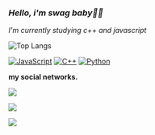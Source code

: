 ### *Hello, i'm swag baby🐽💎*
*I'm currently studying  c++ and javascript*

![Top Langs](https://github-readme-stats.vercel.app/api/top-langs/?username=Swag666baby&layout=compact&theme=radical)

<p align="">

[![JavaScript](https://img.shields.io/badge/javascript-black?style=for-the-badge&logo=javascript)](https://github.com/Swag666baby)
[![C++](https://img.shields.io/badge/c++-black?style=for-the-badge&logo=cplusplus)](https://github.com/Swag666baby)
[![Python](https://img.shields.io/badge/python-black?style=for-the-badge&logo=python)](https://github.com/Swag666baby)

</p>

<span><b> my social networks.</span>

  

<p>

  <a href="https://wa.me/556294530374"><img src="https://img.shields.io/badge/WhatsApp-25D366?style=for-the-badge&logo=whatsapp&logoColor=white"></a>

  <a href="https://github.com/Swag666baby/"><img src="https://img.shields.io/badge/GitHub-100000?style=for-the-badge&logo=github&logoColor=white"></a>
 
<a href="https://www.npmjs.com/~swag666baby"><img
src=https://camo.githubusercontent.com/b47580b7e8e0b4ce9bb718070140318f72d316a0c88e0dd53a5ac4b0bdfc755e/68747470733a2f2f696d672e736869656c64732e696f2f62616467652f4e504d2d2532333030303030302e7376673f7374796c653d666f722d7468652d6261646765266c6f676f3d6e706d266c6f676f436f6c6f723d7768697465></a>

</p>



